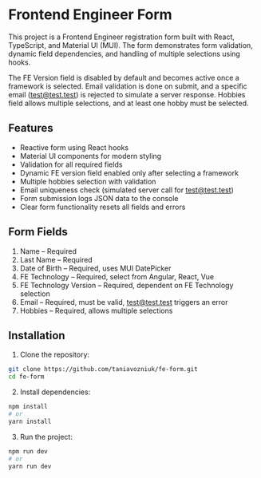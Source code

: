 # Frontend Engineer Form

This project is a Frontend Engineer registration form built with React, TypeScript, and Material UI (MUI). The form demonstrates form validation, dynamic field dependencies, and handling of multiple selections using hooks.

The FE Version field is disabled by default and becomes active once a framework is selected.
Email validation is done on submit, and a specific email (test@test.test) is rejected to simulate a server response.
Hobbies field allows multiple selections, and at least one hobby must be selected.

## Features

- Reactive form using React hooks
- Material UI components for modern styling
- Validation for all required fields
- Dynamic FE version field enabled only after selecting a framework
- Multiple hobbies selection with validation
- Email uniqueness check (simulated server call for test@test.test)
- Form submission logs JSON data to the console
- Clear form functionality resets all fields and errors

## Form Fields

1. Name – Required
2. Last Name – Required
3. Date of Birth – Required, uses MUI DatePicker
4. FE Technology – Required, select from Angular, React, Vue
5. FE Technology Version – Required, dependent on FE Technology selection
6. Email – Required, must be valid, test@test.test triggers an error
7. Hobbies – Required, allows multiple selections

## Installation

1. Clone the repository:

```bash
git clone https://github.com/taniavozniuk/fe-form.git
cd fe-form
```

2. Install dependencies:

```bash
npm install
# or
yarn install
```

3. Run the project:

```bash
npm run dev
# or
yarn run dev
```
